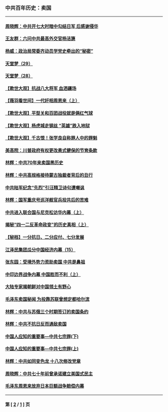 ### 中共百年历史：卖国
---
#### [周晓辉：中共开七大时暗中勾结日军 后感谢侵华](../../pages/nf1176117/n12921960.md?05300430) 
#### [王友群：六问中共最高外交官杨洁篪](../../pages/nf1176117/n12836495.md?05300430) 
#### [杨威：政治局常委齐动员学党史牵出的“秘密”](../../pages/nf1176117/n12764642.md?05300430) 
#### [天堂梦（29）](../../pages/nf1176117/n12408465.md?05300430) 
#### [天堂梦（28）](../../pages/nf1176117/n12408309.md?05300430) 
#### [【欺世大观】抗战八大将军 血洒疆场](../../pages/nf1176117/n12357044.md?05300430) 
#### [【薇羽看世间】一代奸相周恩来（上）](../../pages/nf1176117/n12401109.md?05300430) 
#### [【欺世大观】平型关和百团战役就是俩红气球](../../pages/nf1176117/n12359157.md?05300430) 
#### [【欺世大观】杨虎城走钢丝 “英雄”跌入地狱](../../pages/nf1176117/n12358840.md?05300430) 
#### [【欺世大观】千古恨！张学良自称罪人中的罪魁](../../pages/nf1176117/n12358629.md?05300430) 
#### [美高院：川普政府有权更改奥式健保的节育条款](../../pages/nf1176117/n12242171.md?05300430) 
#### [林辉：中共70年来卖国黑历史](../../pages/nf1176117/n11552181.md?05300430) 
#### [林辉：中共高规格接待蒙古独裁者背后的丑行](../../pages/nf1176117/n11225005.md?05300430) 
#### [中共陆军纪念“先烈”引汪精卫诗句遭嘲讽](../../pages/nf1176117/n11153345.md?05300430) 
#### [林辉：国军重庆号巡洋舰官兵投共后的苦难](../../pages/nf1176117/n10997801.md?05300430) 
#### [中共进入联合国与尼克松访华内幕（上）](../../pages/nf1176117/n10138788.md?05300430) 
#### [揭秘“四一二反革命政变”的历史真相（上）](../../pages/nf1176117/n9996650.md?05300430) 
#### [【秘档】一分抗日、二分应付、七分发展](../../pages/nf1176117/n9331484.md?05300430) 
#### [江泽民集团瓜分中国经济内幕（15）](../../pages/nf1176117/n9268584.md?05300430) 
#### [张东园：受境外势力资助卖国 中共是鼻祖](../../pages/nf1176117/n9272480.md?05300430) 
#### [中印边界战争内幕 中国胜而不利（上）](../../pages/nf1176117/n9252458.md?05300430) 
#### [大陆专家揭朝鲜对中国领土有野心](../../pages/nf1176117/n9074056.md?05300430) 
#### [毛泽东卖国秘闻 为投靠苏联曾想定都哈尔滨](../../pages/nf1176117/n9058631.md?05300430) 
#### [林辉：中共与苏俄三个时期签订的卖国条约](../../pages/nf1176117/n9036062.md?05300430) 
#### [林辉：中共不抗日反而通敌卖国](../../pages/nf1176117/n8840492.md?05300430) 
#### [中国人应知的重要事—中共七宗罪(下)](../../pages/nf1176117/n8823799.md?05300430) 
#### [中国人应知的重要事—中共七宗罪(上)](../../pages/nf1176117/n8819770.md?05300430) 
#### [林辉：中共如同变色龙 十八次修改党章](../../pages/nf1176117/n8811129.md?05300430) 
#### [周晓辉：中共七十年前曾承诺建立美国式民主](../../pages/nf1176117/n8809061.md?05300430) 
#### [毛泽东周恩来放弃日本巨额战争赔偿内幕](../../pages/nf1176117/n8697753.md?05300430) 

---
#### 第 [ [2](./2.md?05300430) / [1](./1.md?05300430) ] 页
